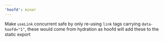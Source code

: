 ```yaml
---
'hoofd': minor
---
```


Make `useLink` concurrent safe by only re-using `link` tags carrying `data-hoofd="1"`, these would come from hydration as hoofd will add these to the static export
